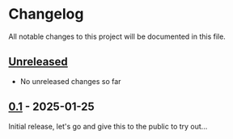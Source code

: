 # Changelog

All notable changes to this project will be documented in this file.

## [Unreleased]
- No unreleased changes so far

## [0.1] - 2025-01-25
Initial release, let's go and give this to the public to try out...

[unreleased]: https://github.com/tillsteinbach/CarConnectivity/compare/v0.1...HEAD

[0.1]: https://github.com/tillsteinbach/CarConnectivity/releases/tag/v0.1
